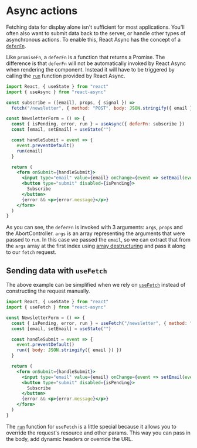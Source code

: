 # Async actions

Fetching data for display alone isn't sufficient for most applications. You'll often also want to submit data back to
the server, or handle other types of asynchronous actions. To enable this, React Async has the concept of a
[`deferFn`](../api/options.md#deferfn).

Like `promiseFn`, a `deferFn` is a function that returns a Promise. The difference is that `deferFn` will not be
automatically invoked by React Async when rendering the component. Instead it will have to be triggered by calling the
[`run`](../api/state.md#run) function provided by React Async.

```jsx
import React, { useState } from "react"
import { useAsync } from "react-async"

const subscribe = ([email], props, { signal }) =>
  fetch("/newsletter", { method: "POST", body: JSON.stringify({ email }), signal })

const NewsletterForm = () => {
  const { isPending, error, run } = useAsync({ deferFn: subscribe })
  const [email, setEmail] = useState("")

  const handleSubmit = event => {
    event.preventDefault()
    run(email)
  }

  return (
    <form onSubmit={handleSubmit}>
      <input type="email" value={email} onChange={event => setEmail(event.target.value)} />
      <button type="submit" disabled={isPending}>
        Subscribe
      </button>
      {error && <p>{error.message}</p>}
    </form>
  )
}
```

As you can see, the `deferFn` is invoked with 3 arguments: `args`, `props` and the AbortController. `args` is an array
representing the arguments that were passed to `run`. In this case we passed the `email`, so we can extract that from
the `args` array at the first index using [array destructuring] and pass it along to our `fetch` request.

[array destructuring]: https://developer.mozilla.org/en-US/docs/Web/JavaScript/Reference/Operators/Destructuring_assignment#Array_destructuring

## Sending data with `useFetch`

The above example can be simplified when we rely on [`useFetch`](../api/interfaces.md#usefetch-hook) instead of
constructing the request manually.

```jsx
import React, { useState } from "react"
import { useFetch } from "react-async"

const NewsletterForm = () => {
  const { isPending, error, run } = useFetch("/newsletter", { method: "POST" })
  const [email, setEmail] = useState("")

  const handleSubmit = event => {
    event.preventDefault()
    run({ body: JSON.stringify({ email }) })
  }

  return (
    <form onSubmit={handleSubmit}>
      <input type="email" value={email} onChange={event => setEmail(event.target.value)} />
      <button type="submit" disabled={isPending}>
        Subscribe
      </button>
      {error && <p>{error.message}</p>}
    </form>
  )
}
```

The [`run`](../api/state.md#run) function for `useFetch` is a little special because it allows you to override the
request's resource and other params. This way you can pass in the body, add dynamic headers or override the URL.
